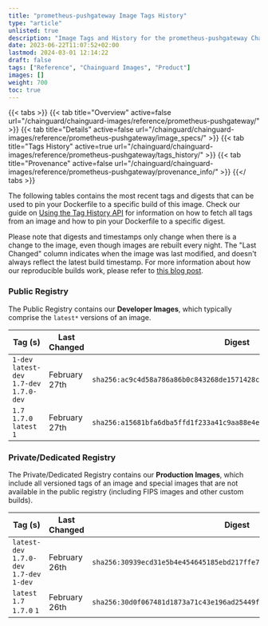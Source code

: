 ```yaml
---
title: "prometheus-pushgateway Image Tags History"
type: "article"
unlisted: true
description: "Image Tags and History for the prometheus-pushgateway Chainguard Image"
date: 2023-06-22T11:07:52+02:00
lastmod: 2024-03-01 12:14:22
draft: false
tags: ["Reference", "Chainguard Images", "Product"]
images: []
weight: 700
toc: true
---
```


{{< tabs >}}
{{< tab title="Overview" active=false url="/chainguard/chainguard-images/reference/prometheus-pushgateway/" >}}
{{< tab title="Details" active=false url="/chainguard/chainguard-images/reference/prometheus-pushgateway/image_specs/" >}}
{{< tab title="Tags History" active=true url="/chainguard/chainguard-images/reference/prometheus-pushgateway/tags_history/" >}}
{{< tab title="Provenance" active=false url="/chainguard/chainguard-images/reference/prometheus-pushgateway/provenance_info/" >}}
{{</ tabs >}}

The following tables contains the most recent tags and digests that can be used to pin your Dockerfile to a specific build of this image. Check our guide on [Using the Tag History API](/chainguard/chainguard-images/using-the-tag-history-api/) for information on how to fetch all tags from an image and how to pin your Dockerfile to a specific digest.

Please note that digests and timestamps only change when there is a change to the image, even though images are rebuilt every night. The "Last Changed" column indicates when the image was last modified, and doesn't always reflect the latest build timestamp. For more information about how our reproducible builds work, please refer to [this blog post](https://www.chainguard.dev/unchained/reproducing-chainguards-reproducible-image-builds).

### Public Registry
The Public Registry contains our **Developer Images**, which typically comprise the `latest*` versions of an image.

| Tag (s)                                     | Last Changed  | Digest                                                                    |
|---------------------------------------------|---------------|---------------------------------------------------------------------------|
|  `1-dev` `latest-dev` `1.7-dev` `1.7.0-dev` | February 27th | `sha256:ac9c4d58a786a86b0c843268de1571428c49e74322025d2ced517bb05d1e9e63` |
|  `1.7` `1.7.0` `latest` `1`                 | February 27th | `sha256:a15681bfa6dba5ffd1f233a41c9aa88e4e03b427ce061c9d69354debca791e62` |


### Private/Dedicated Registry
The Private/Dedicated Registry contains our **Production Images**, which include all versioned tags of an image and special images that are not available in the public registry (including FIPS images and other custom builds).

| Tag (s)                                     | Last Changed  | Digest                                                                    |
|---------------------------------------------|---------------|---------------------------------------------------------------------------|
|  `latest-dev` `1.7.0-dev` `1.7-dev` `1-dev` | February 26th | `sha256:30939ecd31e5b4e454645185ebd217ffe73e1254ae79773da4ff05a700a07467` |
|  `latest` `1.7` `1.7.0` `1`                 | February 26th | `sha256:30d0f067481d1873a71c43e196ad25449f691ef348075dcc650064eac2f725f8` |


